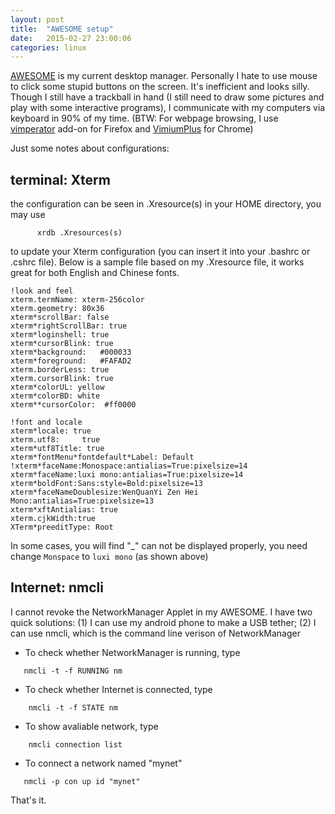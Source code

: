 ```yaml
---
layout: post
title:  "AWESOME setup"
date:   2015-02-27 23:00:06
categories: linux
---
```

[AWESOME][awesome_dm] is my current desktop manager. Personally I hate to use
mouse to click some stupid buttons on the screen. It's inefficient and looks
silly. Though I still have a trackball in hand (I still need to draw some
pictures and play with some interactive programs), I communicate with my
computers via keyboard in 90% of my time. (BTW: For webpage browsing, I use
[vimperator][vimperator] add-on for Firefox and [VimiumPlus][VimiumPlus] for Chrome)

Just some notes about configurations:

## terminal: Xterm

the configuration can be seen in .Xresource(s) in your HOME directory, you may
use
```
      xrdb .Xresources(s)
```
to update your Xterm configuration (you can insert it into your .bashrc or .cshrc file). Below is a sample file based on my .Xresource file, it works great for both English and Chinese fonts.

```
!look and feel
xterm.termName: xterm-256color
xterm.geometry: 80x36
xterm*scrollBar: false
xterm*rightScrollBar: true
xterm*loginshell: true
xterm*cursorBlink: true
xterm*background:   #000033
xterm*foreground:   #FAFAD2
xterm.borderLess: true
xterm.cursorBlink: true
xterm*colorUL: yellow
xterm*colorBD: white
xterm**cursorColor:  #ff0000

!font and locale
xterm*locale: true
xterm.utf8:     true
xterm*utf8Title: true
xterm*fontMenu*fontdefault*Label: Default
!xterm*faceName:Monospace:antialias=True:pixelsize=14
xterm*faceName:luxi mono:antialias=True:pixelsize=14
xterm*boldFont:Sans:style=Bold:pixelsize=13
xterm*faceNameDoublesize:WenQuanYi Zen Hei Mono:antialias=True:pixelsize=13
xterm*xftAntialias: true
xterm.cjkWidth:true
XTerm*preeditType: Root
```
In some cases, you will find "_" can not be displayed properly, you need change
`Monspace` to `luxi mono` (as shown above)

## Internet: nmcli

I cannot revoke the NetworkManager Applet in my AWESOME. I have two quick solutions: (1) I can use my android phone to make a USB tether; (2) I can use nmcli, which is the command line verison of NetworkManager

* To check whether NetworkManager is running, type
```
   nmcli -t -f RUNNING nm
```
* To check whether Internet is connected, type
```
    nmcli -t -f STATE nm
```
* To show avaliable network, type
```
    nmcli connection list
```
* To connect a network named "mynet"
```
   nmcli -p con up id "mynet"
```

That's it.


[awesome_dm]:http://awesome.naquadah.org/
[vimperator]:https://addons.mozilla.org/en-us/firefox/addon/vimperator/
[VimiumPlus]:https://chrome.google.com/webstore/detail/vimium/dbepggeogbaibhgnhhndojpepiihcmeb?hl=en
